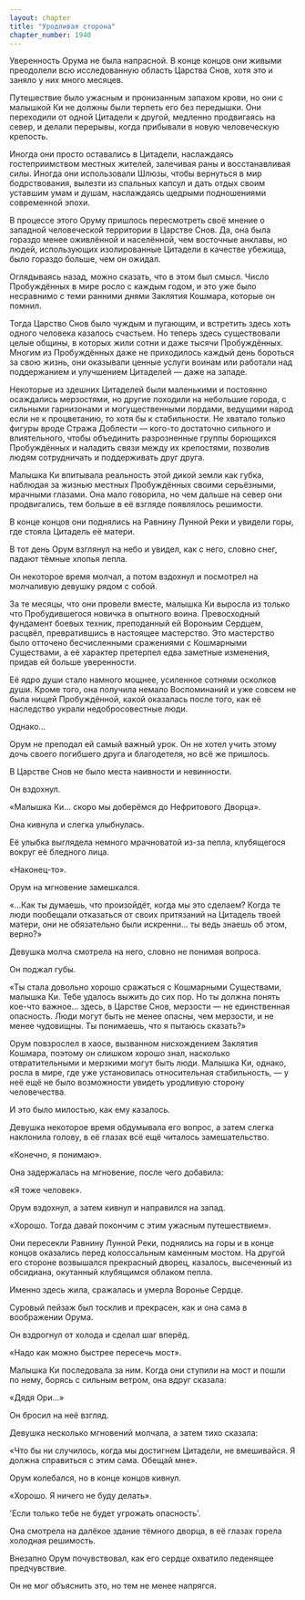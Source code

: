 ```yaml
---
layout: chapter
title: "Уродливая сторона"
chapter_number: 1940
---
```




Уверенность Орума не была напрасной. В конце концов они живыми преодолели всю исследованную область Царства Снов, хотя это и заняло у них много месяцев.

Путешествие было ужасным и пронизанным запахом крови, но они с малышкой Ки не должны были терпеть его без передышки. Они переходили от одной Цитадели к другой, медленно продвигаясь на север, и делали перерывы, когда прибывали в новую человеческую крепость.

Иногда они просто оставались в Цитадели, наслаждаясь гостеприимством местных жителей, залечивая раны и восстанавливая силы. Иногда они использовали Шлюзы, чтобы вернуться в мир бодрствования, вылезти из спальных капсул и дать отдых своим уставшим умам и душам, наслаждаясь щедрыми подношениями современной эпохи.

В процессе этого Оруму пришлось пересмотреть своё мнение о западной человеческой территории в Царстве Снов. Да, она была гораздо менее оживлённой и населённой, чем восточные анклавы, но людей, использующих изолированные Цитадели в качестве убежища, было гораздо больше, чем он ожидал.

Оглядываясь назад, можно сказать, что в этом был смысл. Число Пробуждённых в мире росло с каждым годом, и это уже было несравнимо с теми ранними днями Заклятия Кошмара, которые он помнил.

Тогда Царство Снов было чуждым и пугающим, и встретить здесь хоть одного человека казалось счастьем. Но теперь здесь существовали целые общины, в которых жили сотни и даже тысячи Пробуждённых. Многим из Пробуждённых даже не приходилось каждый день бороться за свою жизнь, они оказывали ценные услуги воинам или работали над поддержанием и улучшением Цитаделей — даже на западе.

Некоторые из здешних Цитаделей были маленькими и постоянно осаждались мерзостями, но другие походили на небольшие города, с сильными гарнизонами и могущественными лордами, ведущими народ если не к процветанию, то хотя бы к стабильности. Не хватало только фигуры вроде Стража Доблести — кого-то достаточно сильного и влиятельного, чтобы объединить разрозненные группы борющихся Пробуждённых и наладить связи между их крепостями, позволив людям сотрудничать и поддерживать друг друга.

Малышка Ки впитывала реальность этой дикой земли как губка, наблюдая за жизнью местных Пробуждённых своими серьёзными, мрачными глазами. Она мало говорила, но чем дальше на север они продвигались, тем больше в её взгляде появлялось решимости.

В конце концов они поднялись на Равнину Лунной Реки и увидели горы, где стояла Цитадель её матери.

В тот день Орум взглянул на небо и увидел, как с него, словно снег, падают тёмные хлопья пепла.

Он некоторое время молчал, а потом вздохнул и посмотрел на молчаливую девушку рядом с собой.

За те месяцы, что они провели вместе, малышка Ки выросла из только что Пробудившегося новичка в опытного воина. Превосходный фундамент боевых техник, преподанный ей Вороньим Сердцем, расцвёл, превратившись в настоящее мастерство. Это мастерство было отточено бесчисленными сражениями с Кошмарными Существами, а её характер претерпел едва заметные изменения, придав ей больше уверенности.

Её ядро души стало намного мощнее, усиленное сотнями осколков души. Кроме того, она получила немало Воспоминаний и уже совсем не была нищей Пробуждённой, какой оказалась после того, как её наследство украли недобросовестные люди.

Однако...

Орум не преподал ей самый важный урок. Он не хотел учить этому дочь своего погибшего друга и благодетеля, но всё же пришлось.

В Царстве Снов не было места наивности и невинности.

Он вздохнул.

«Малышка Ки... скоро мы доберёмся до Нефритового Дворца».

Она кивнула и слегка улыбнулась.

Её улыбка выглядела немного мрачноватой из-за пепла, клубящегося вокруг её бледного лица.

«Наконец-то».

Орум на мгновение замешкался.

«...Как ты думаешь, что произойдёт, когда мы это сделаем? Когда те люди пообещали отказаться от своих притязаний на Цитадель твоей матери, они не обязательно были искренни... ты ведь знаешь об этом, верно?»

Девушка молча смотрела на него, словно не понимая вопроса.

Он поджал губы.

«Ты стала довольно хорошо сражаться с Кошмарными Существами, малышка Ки. Тебе удалось выжить до сих пор. Но ты должна понять кое-что важное... здесь, в Царстве Снов, мерзости — не единственная опасность. Люди могут быть не менее опасны, чем мерзости, и не менее чудовищны. Ты понимаешь, что я пытаюсь сказать?»

Орум повзрослел в хаосе, вызванном нисхождением Заклятия Кошмара, поэтому он слишком хорошо знал, насколько отвратительными и мерзкими могут быть люди. Малышка Ки, однако, росла в мире, где уже установилась относительная стабильность, — у неё ещё не было возможности увидеть уродливую сторону человечества.

И это было милостью, как ему казалось.

Девушка некоторое время обдумывала его вопрос, а затем слегка наклонила голову, в её глазах всё ещё читалось замешательство.

«Конечно, я понимаю».

Она задержалась на мгновение, после чего добавила:

«Я тоже человек».

Орум вздохнул, а затем кивнул и направился на запад.

«Хорошо. Тогда давай покончим с этим ужасным путешествием».

Они пересекли Равнину Лунной Реки, поднялись на горы и в конце концов оказались перед колоссальным каменным мостом. На другой его стороне возвышался прекрасный дворец, казалось, высеченный из обсидиана, окутанный клубящимся облаком пепла.

Именно здесь жила, сражалась и умерла Воронье Сердце.

Суровый пейзаж был тосклив и прекрасен, как и она сама в воображении Орума.

Он вздрогнул от холода и сделал шаг вперёд.

«Надо как можно быстрее пересечь мост».

Малышка Ки последовала за ним. Когда они ступили на мост и пошли по нему, борясь с сильным ветром, она вдруг сказала:

«Дядя Ори...»

Он бросил на неё взгляд.

Девушка несколько мгновений молчала, а затем тихо сказала:

«Что бы ни случилось, когда мы достигнем Цитадели, не вмешивайся. Я должна справиться с этим сама. Обещай мне».

Орум колебался, но в конце концов кивнул.

«Хорошо. Я ничего не буду делать».

'Если только тебе не будет угрожать опасность'.

Она смотрела на далёкое здание тёмного дворца, в её глазах горела холодная решимость.

Внезапно Орум почувствовал, как его сердце охватило леденящее предчувствие.

Он не мог объяснить это, но тем не менее напрягся.

